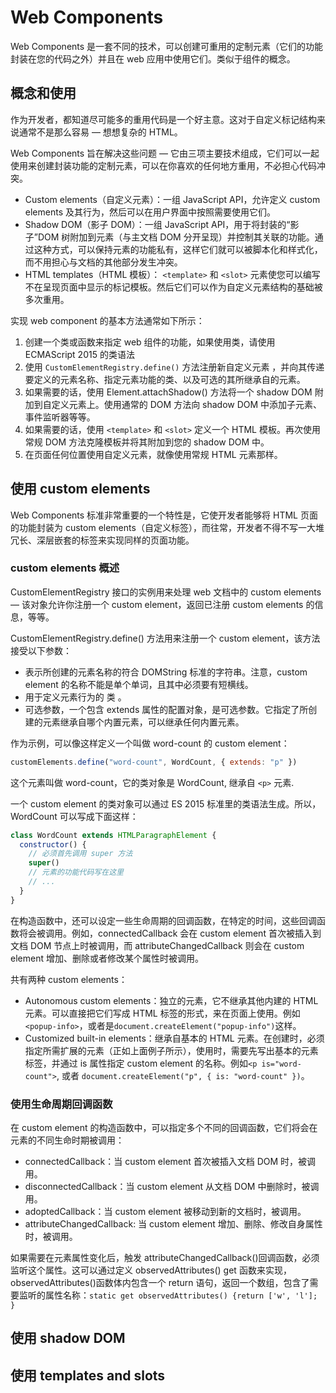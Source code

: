 # Web Components

Web Components 是一套不同的技术，可以创建可重用的定制元素（它们的功能封装在您的代码之外）并且在 web 应用中使用它们。类似于组件的概念。

## 概念和使用

作为开发者，都知道尽可能多的重用代码是一个好主意。这对于自定义标记结构来说通常不是那么容易 — 想想复杂的 HTML。

Web Components 旨在解决这些问题 — 它由三项主要技术组成，它们可以一起使用来创建封装功能的定制元素，可以在你喜欢的任何地方重用，不必担心代码冲突。

- Custom elements（自定义元素）：一组 JavaScript API，允许定义 custom elements 及其行为，然后可以在用户界面中按照需要使用它们。
- Shadow DOM（影子 DOM）：一组 JavaScript API，用于将封装的“影子”DOM 树附加到元素（与主文档 DOM 分开呈现）并控制其关联的功能。通过这种方式，可以保持元素的功能私有，这样它们就可以被脚本化和样式化，而不用担心与文档的其他部分发生冲突。
- HTML templates（HTML 模板）： `<template>` 和 `<slot>` 元素使您可以编写不在呈现页面中显示的标记模板。然后它们可以作为自定义元素结构的基础被多次重用。

实现 web component 的基本方法通常如下所示：

1. 创建一个类或函数来指定 web 组件的功能，如果使用类，请使用 ECMAScript 2015 的类语法
2. 使用 `CustomElementRegistry.define()` 方法注册新自定义元素 ，并向其传递要定义的元素名称、指定元素功能的类、以及可选的其所继承自的元素。
3. 如果需要的话，使用 Element.attachShadow() 方法将一个 shadow DOM 附加到自定义元素上。使用通常的 DOM 方法向 shadow DOM 中添加子元素、事件监听器等等。
4. 如果需要的话，使用 `<template>` 和 `<slot>` 定义一个 HTML 模板。再次使用常规 DOM 方法克隆模板并将其附加到您的 shadow DOM 中。
5. 在页面任何位置使用自定义元素，就像使用常规 HTML 元素那样。

## 使用 custom elements

Web Components 标准非常重要的一个特性是，它使开发者能够将 HTML 页面的功能封装为 custom elements（自定义标签），而往常，开发者不得不写一大堆冗长、深层嵌套的标签来实现同样的页面功能。

### custom elements 概述

CustomElementRegistry 接口的实例用来处理 web 文档中的 custom elements — 该对象允许你注册一个 custom element，返回已注册 custom elements 的信息，等等。

CustomElementRegistry.define() 方法用来注册一个 custom element，该方法接受以下参数：

- 表示所创建的元素名称的符合 DOMString 标准的字符串。注意，custom element 的名称不能是单个单词，且其中必须要有短横线。
- 用于定义元素行为的 类 。
- 可选参数，一个包含 extends 属性的配置对象，是可选参数。它指定了所创建的元素继承自哪个内置元素，可以继承任何内置元素。

作为示例，可以像这样定义一个叫做 word-count 的 custom element：

```js
customElements.define("word-count", WordCount, { extends: "p" })
```

这个元素叫做 word-count，它的类对象是 WordCount, 继承自 `<p>` 元素.

一个 custom element 的类对象可以通过 ES 2015 标准里的类语法生成。所以，WordCount 可以写成下面这样：

```js
class WordCount extends HTMLParagraphElement {
  constructor() {
    // 必须首先调用 super 方法
    super()
    // 元素的功能代码写在这里
    // ...
  }
}
```

在构造函数中，还可以设定一些生命周期的回调函数，在特定的时间，这些回调函数将会被调用。例如，connectedCallback 会在 custom element 首次被插入到文档 DOM 节点上时被调用，而 attributeChangedCallback 则会在 custom element 增加、删除或者修改某个属性时被调用。

共有两种 custom elements：

- Autonomous custom elements：独立的元素，它不继承其他内建的 HTML 元素。可以直接把它们写成 HTML 标签的形式，来在页面上使用。例如 `<popup-info>`，或者是`document.createElement("popup-info")`这样。
- Customized built-in elements：继承自基本的 HTML 元素。在创建时，必须指定所需扩展的元素（正如上面例子所示），使用时，需要先写出基本的元素标签，并通过 is 属性指定 custom element 的名称。例如`<p is="word-count">`, 或者 `document.createElement("p", { is: "word-count" })`。

### 使用生命周期回调函数

在 custom element 的构造函数中，可以指定多个不同的回调函数，它们将会在元素的不同生命时期被调用：

- connectedCallback：当 custom element 首次被插入文档 DOM 时，被调用。
- disconnectedCallback：当 custom element 从文档 DOM 中删除时，被调用。
- adoptedCallback：当 custom element 被移动到新的文档时，被调用。
- attributeChangedCallback: 当 custom element 增加、删除、修改自身属性时，被调用。

如果需要在元素属性变化后，触发 attributeChangedCallback()回调函数，必须监听这个属性。这可以通过定义 observedAttributes() get 函数来实现，observedAttributes()函数体内包含一个 return 语句，返回一个数组，包含了需要监听的属性名称：`static get observedAttributes() {return ['w', 'l']; }`

## 使用 shadow DOM

## 使用 templates and slots
